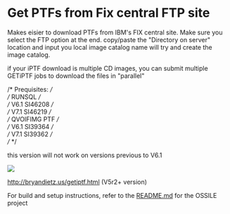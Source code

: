 # Get PTFs from Fix central FTP site #

Makes eisier to download PTFs from IBM's FIX central site.
Make sure you select the FTP option at the end.
copy/paste the "Directory on server" location and 
input you local image catalog name
will try and create the image catalog.

if your iPTF download is multiple CD images, you can submit 
multiple GETiPTF jobs to download the files in "parallel"


/* Prequisites:                                                        */       
/*      RUNSQL                                                         */       
/*                V6.1   SI46208                                       */       
/*                V7.1   SI46219                                       */       
/*      QVOIFIMG  PTF                                                  */       
/*                V6.1   SI39364                                       */       
/*                V7.1   SI39362                                       */       
/*                                                                     */ 

this version will not work on versions previous to V6.1

<img src="http://bryandietz.us/images/getiptf.png">

http://bryandietz.us/getiptf.html   (V5r2+ version) 


For build and setup instructions, refer to the [README.md](../../README.md) for the OSSILE project
